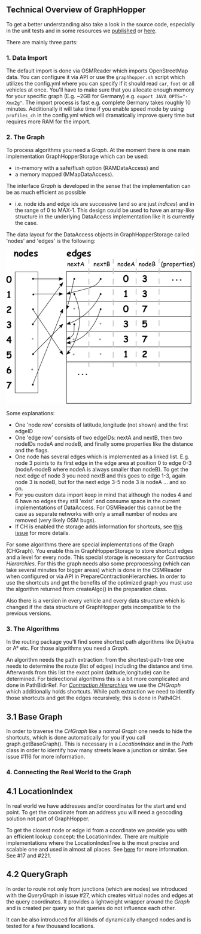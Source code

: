## Technical Overview of GraphHopper

To get a better understanding also take a look in the source code, especially in the unit tests and in 
some resources we [published](http://karussell.wordpress.com/2014/01/23/graphhopper-news-article-in-java-magazine-and-fosdem-2014/)
or [here](http://graphhopper.com/public/slides/).

There are mainly three parts:

### 1. Data Import

The default import is done via OSMReader which imports OpenStreetMap data. You can configure it via API 
or use the `graphhopper.sh` script which utilizes the config.yml where you can specify if it should 
read `car`, `foot` or all vehicles at once. You'll have to make sure that you allocate enough memory for your 
specific graph (E.g. ~2GB for Germany) e.g. `export JAVA_OPTS="-Xmx2g"`. The import process is fast e.g. 
complete Germany takes roughly 10 minutes. Additionally it will take time if you enable speed mode by using 
`profiles_ch` in the config.yml which will dramatically improve query time but requires more RAM for the import.

### 2. The Graph

To process algorithms you need a _Graph_. At the moment there is one main implementation GraphHopperStorage 
which can be used:

  * in-memory with a safe/flush option (RAMDataAccess) and 
  * a memory mapped (MMapDataAccess).

The interface _Graph_ is developed in the sense that the implementation can be as much efficient as possible
 - i.e. node ids and edge ids are successive (and so are just _indices_) and in the range of 0 to MAX-1. 
This design could be used to have an array-like structure in the underlying DataAccess implementation like 
it is currently the case.

The data layout for the DataAccess objects in GraphHopperStorage called 'nodes' and 'edges' is the following:

![storage layout](./images/wiki-graph.png)

Some explanations:
 * One 'node row' consists of latitude,longitude (not shown) and the first edgeID
 * One 'edge row' consists of two edgeIDs: nextA and nextB, then two nodeIDs nodeA and nodeB, and finally some properties like the distance and the flags.
 * One node has several edges which is implemented as a linked list. E.g. node 3 points to its first edge in the edge area at position 0 to edge 0-3 (nodeA-nodeB where nodeA is always smaller than nodeB). To get the next edge of node 3 you need nextB and this goes to edge 1-3, again node 3 is nodeB, but for the next edge 3-5 node 3 is nodeA ... and so on.
 * For you custom data import keep in mind that although the nodes 4 and 6 have no edges they still 'exist' and consume space in the current implementations of DataAccess. For OSMReader this cannot be the case as separate networks with only a small number of nodes are removed (very likely OSM bugs).
 * If CH is enabled the storage adds information for shortcuts, see [this issue](https://github.com/graphhopper/graphhopper/pull/447) for more details.

For some algorithms there are special implementations of the Graph (CHGraph). You enable this in GraphHopperStorage
to store shortcut edges and a level for every node. This special storage is necessary for _Contraction Hierarchies_. 
For this the graph needs also some preprocessing (which can take several minutes for bigger areas) 
which is done in the OSMReader when configured or via API in PrepareContractionHierarchies. 
In order to use the shortcuts and get the benefits of the optimized graph you must use the algorithm returned from 
createAlgo() in the preparation class.

Also there is a version in every vehicle and every data structure which is changed if the 
data structure of GraphHopper gets incompatible to the previous versions.

### 3. The Algorithms

In the routing package you'll find some shortest path algorithms like Dijkstra or A* etc. For those 
algorithms you need a _Graph_.

An algorithm needs the path extraction: from the shortest-path-tree one needs to determine the route 
(list of edges) including the distance and time. Afterwards from this list the exact point (latitude,longitude) 
can be determined. For bidirectional algorithms this is a bit more complicated and done in PathBidirRef. 
For [_Contraction Hierarchies_](http://ad-wiki.informatik.uni-freiburg.de/teaching/EfficientRoutePlanningSS2012)
 we use the _CHGraph_ which additionally holds shortcuts. While path extraction we need to identify those
 shortcuts and get the edges recursively, this is done in Path4CH.

## 3.1 Base Graph

In order to traverse the _CHGraph_ like a normal _Graph_ one needs to hide the shortcuts, which
is done automatically for you if you call graph.getBaseGraph(). This is necessary in a 
_LocationIndex_ and in the _Path_ class in order to identify how many streets leave a junction
or similar. See issue #116 for more information.


### 4. Connecting the Real World to the Graph

## 4.1 LocationIndex

In real world we have addresses and/or coordinates for the start and end point. 
To get the coordinate from an address you will need a geocoding solution not part of GraphHopper.

To get the closest node or edge id from a coordinate we provide you with an efficient lookup concept:
the LocationIndex. There are multiple implementations
where the LocationIndexTree is the most precise and scalable one and used in almost all places.
See [here](../example/src/main/java/com/graphhopper/example/LocationIndexExample.java) for more information. See #17 and #221.

## 4.2 QueryGraph

In order to route not only from junctions (which are nodes) we introduced with the _QueryGraph_ in issue #27,
which creates virtual nodes and edges at the query coordinates. It provides a lightweight wrapper around
the _Graph_ and is created per query so that queries do not influence each other.

It can be also introduced for all kinds of dynamically changed nodes and is tested for a few thousand locations.

